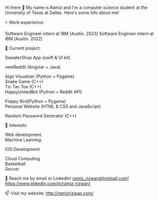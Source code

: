 Hi there 👋
My name is Ramiz and I'm a computer science student at the University of Texas at Dallas. Here's some info about me!


⚡ Work experience:

Software Engineer intern at IBM [Austin. 2023]
Software Engineer intern at IBM [Austin. 2022]


🔭 Current project:

SweaterShop App (swift & UI kit)

newReddit (Angular + Java)

Algo Visualizer (Python + Pygame)                                                                                                                                    
Snake Game (C++)                                                                                                                                                    
Tic Tac Toe (C++)                                                                                                                                                      
HappyUnitedBot (Python + Reddit API)  

Flappy Bird(Python + Pygame)                                                                                                                                                     
Personal Website (HTML & CSS and JavaScript)  

Random Password Generator (C++)

🌱 Interests:

Web development.                                                                                                                                                                                                                                                                                                            
Machine Learning.

IOS Development

Cloud Computing                                                                                                                                                      
Basketball                                                                                                                                                                                                                                                                                                            
Soccer                                                                                                                                                      
                                                                                                                                                                                                                                                                                                                                                                                                                                                                  
💬 Reach me by email or LinkedIn! ramiz_rizwan@hotmail.com| https://www.linkedin.com/in/ramiz-rizwan/
                                                                                                                                                                                                                                                                                                            
📫 Visit my website: http://ramizrizwan.com/

<!---
RamizRiz/RamizRiz is a ✨ special ✨ repository because its `README.md` (this file) appears on your GitHub profile.
You can click the Preview link to take a look at your changes.
--->
